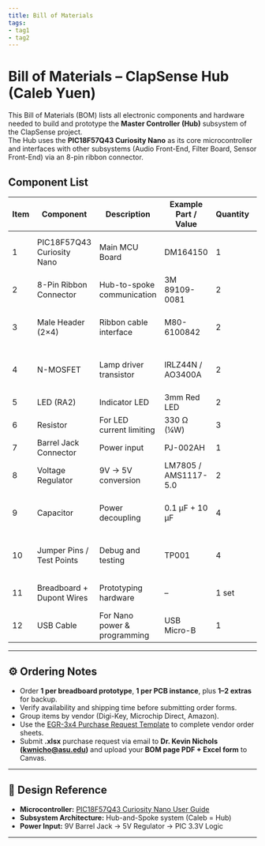 ```yaml
---
title: Bill of Materials
tags:
- tag1
- tag2
---
```


# Bill of Materials – ClapSense Hub (Caleb Yuen)

This Bill of Materials (BOM) lists all electronic components and hardware needed to build and prototype the **Master Controller (Hub)** subsystem of the ClapSense project.  
The Hub uses the **PIC18F57Q43 Curiosity Nano** as its core microcontroller and interfaces with other subsystems (Audio Front-End, Filter Board, Sensor Front-End) via an 8-pin ribbon connector.


## Component List


| Item | Component | Description | Example Part / Value | Quantity | Vendor | Vendor Link | Notes |
|------|------------|--------------|----------------------|-----------|---------|--------------|-------|
| 1 | PIC18F57Q43 Curiosity Nano | Main MCU Board | DM164150 | 1 | Microchip / Digi-Key | [Microchip Direct](https://www.microchipdirect.com/) | Master controller for entire system |
| 2 | 8-Pin Ribbon Connector | Hub-to-spoke communication | 3M 89109-0081 | 2 | Digi-Key | [Digi-Key](https://www.digikey.com/en/products/detail/3m/89109-0081) | Used to connect subsystems |
| 3 | Male Header (2×4) | Ribbon cable interface | M80-6100842 | 2 | Digi-Key | [Digi-Key](https://www.digikey.com/en/products/detail/harwin/M80-6100842) | Connects Hub to ribbon cable |
| 4 | N-MOSFET | Lamp driver transistor | IRLZ44N / AO3400A | 2 | Digi-Key | [Digi-Key](https://www.digikey.com/en/products/detail/IRLZ44N) | Controls high-current lamp |
| 5 | LED (RA2) | Indicator LED | 3mm Red LED | 2 | Digi-Key | [Digi-Key](https://www.digikey.com/en/products/filter/leds-discrete) | Status indicator |
| 6 | Resistor | For LED current limiting | 330 Ω (¼W) | 3 | Digi-Key | [Digi-Key](https://www.digikey.com/en/products/filter/resistors-fixed) | Limits LED current |
| 7 | Barrel Jack Connector | Power input | PJ-002AH | 1 | Digi-Key | [Digi-Key](https://www.digikey.com/en/products/detail/cui-devices/PJ-002AH) | Power jack for 9V input |
| 8 | Voltage Regulator | 9V → 5V conversion | LM7805 / AMS1117-5.0 | 2 | Digi-Key | [Digi-Key](https://www.digikey.com/en/products/detail/texas-instruments/LM7805CT) | Provides stable 5V rail |
| 9 | Capacitor | Power decoupling | 0.1 µF + 10 µF | 4 | Digi-Key | [Digi-Key](https://www.digikey.com/en/products/filter/ceramic-capacitors) | Noise filtering for MCU and regulator |
| 10 | Jumper Pins / Test Points | Debug and testing | TP001 | 4 | Digi-Key | [Digi-Key](https://www.digikey.com/en/products/detail/keystone-electronics/5019) | Used for debugging / voltage checks |
| 11 | Breadboard + Dupont Wires | Prototyping hardware | – | 1 set | Amazon | [Amazon](https://www.amazon.com/) | For circuit breadboard testing |
| 12 | USB Cable | For Nano power & programming | USB Micro-B | 1 | – | – | Standard USB cable |

---

## ⚙️ Ordering Notes

- Order **1 per breadboard prototype**, **1 per PCB instance**, plus **1–2 extras** for backup.  
- Verify availability and shipping time before submitting order forms.  
- Group items by vendor (Digi-Key, Microchip Direct, Amazon).  
- Use the [EGR-3x4 Purchase Request Template](https://www.dropbox.com/scl/fi/zhj1hgknkkmxri7umonv2/EGR-3x4-Purchase-Request-2021.xlsx?dl=0) to complete vendor order sheets.  
- Submit **.xlsx** purchase request via email to **Dr. Kevin Nichols (kwnicho@asu.edu)** and upload your **BOM page PDF + Excel form** to Canvas.

---

## 🧠 Design Reference

- **Microcontroller:** [PIC18F57Q43 Curiosity Nano User Guide](https://ww1.microchip.com/downloads/aemDocuments/documents/MCU08/ProductDocuments/UserGuides/PIC18F57Q43-Curiosity-Nano-HW-UserGuide-DS40002186B.pdf)  
- **Subsystem Architecture:** Hub-and-Spoke system (Caleb = Hub)  
- **Power Input:** 9V Barrel Jack → 5V Regulator → PIC 3.3V Logic  

---